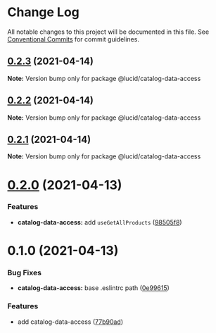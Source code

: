 # Change Log

All notable changes to this project will be documented in this file.
See [Conventional Commits](https://conventionalcommits.org) for commit guidelines.

## [0.2.3](https://github.com/Lucid-Deployment/lucid/compare/@lucid/catalog-data-access@0.2.2...@lucid/catalog-data-access@0.2.3) (2021-04-14)

**Note:** Version bump only for package @lucid/catalog-data-access





## [0.2.2](https://github.com/Lucid-Deployment/lucid/compare/@lucid/catalog-data-access@0.2.1...@lucid/catalog-data-access@0.2.2) (2021-04-14)

**Note:** Version bump only for package @lucid/catalog-data-access





## [0.2.1](https://github.com/Lucid-Deployment/lucid/compare/@lucid/catalog-data-access@0.2.0...@lucid/catalog-data-access@0.2.1) (2021-04-14)

**Note:** Version bump only for package @lucid/catalog-data-access





# [0.2.0](https://github.com/Lucid-Deployment/lucid/compare/@lucid/catalog-data-access@0.1.0...@lucid/catalog-data-access@0.2.0) (2021-04-13)


### Features

* **catalog-data-access:** add `useGetAllProducts` ([98505f8](https://github.com/Lucid-Deployment/lucid/commit/98505f8c4904a962fa12a7cac9f6f78730271bf4))





# 0.1.0 (2021-04-13)


### Bug Fixes

* **catalog-data-access:** base .eslintrc path ([0e99615](https://github.com/Lucid-Deployment/lucid/commit/0e996159dbe659e6a3577bd46ba11150cced79c1))


### Features

* add catalog-data-access ([77b90ad](https://github.com/Lucid-Deployment/lucid/commit/77b90ad46f48709ef722f2c56eb6211a3ad8b77c))
